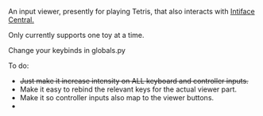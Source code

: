 An input viewer, presently for playing Tetris, that also interacts with [Intiface Central.](https://intiface.com/central/)

Only currently supports one toy at a time.  

Change your keybinds in globals.py

To do:  
* ~~Just make it increase intensity on ALL keyboard and controller inputs.~~  
* Make it easy to rebind the relevant keys for the actual viewer part.  
* Make it so controller inputs also map to the viewer buttons.  
* 